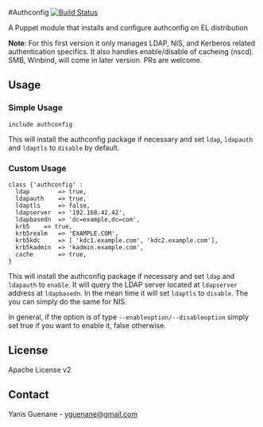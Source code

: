 #Authconfig [![Build Status](https://travis-ci.org/Mylezeem/puppet-authconfig.png)](https://travis-ci.org/Mylezeem/puppet-authconfig)

A Puppet module that installs and configure authconfig on EL distribution

**Note**: For this first version it only manages LDAP, NIS, and Kerberos related authentication specifics.  It also handles enable/disable of cacheing (nscd).
          SMB, Winbind, will come in later version. PRs are welcome.

## Usage

### Simple Usage

    include authconfig

This will install the authconfig package if necessary and set `ldap`, `ldapauth` and `ldaptls` to `disable` by default.

### Custom Usage

    class {'authconfig' :
      ldap        => true,
      ldapauth    => true,
      ldaptls     => false,
      ldapserver  => '192.168.42.42',
      ldapbasedn  => 'dc=example,dc=com',
      krb5	  => true,
      krb5realm   => 'EXAMPLE.COM',
      krb5kdc     => [ 'kdc1.example.com', 'kdc2.example.com'],
      krb5kadmin  => 'kadmin.example.com',
      cache 	  => true,
    }

This will install the authconfig package if necessary and set `ldap` and `ldapauth` to `enable`. It will query the LDAP server located at `ldapserver` address at `ldapbasedn`.
In the mean time it will set `ldaptls` to `disable`. The you can simply do the same for NIS.

In general, if the option is of type `--enableoption/--disableoption` simply set true if you want to enable it, false otherwise.

## License

Apache License v2


## Contact

Yanis Guenane - yguenane@gmail.com

